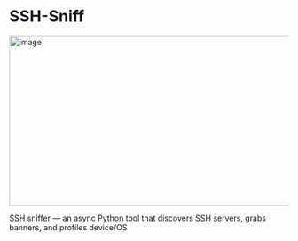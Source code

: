 # SSH-Sniff

<img width="631" height="306" alt="image" src="https://github.com/user-attachments/assets/2d5b9b27-0397-4354-ab45-a17de956d86e" />

SSH sniffer — an async Python tool that discovers SSH servers, grabs banners, and profiles device/OS 
